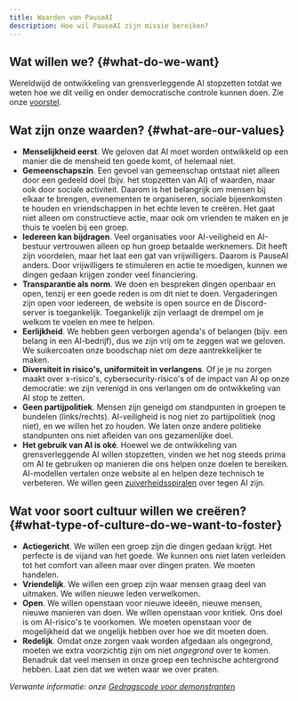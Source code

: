 ```yaml
---
title: Waarden van PauseAI
description: Hoe wil PauseAI zijn missie bereiken?
---
```


## Wat willen we? {#what-do-we-want}

Wereldwijd de ontwikkeling van grensverleggende AI stopzetten totdat we weten hoe we dit veilig en onder democratische controle kunnen doen. Zie onze [voorstel](/proposal).

## Wat zijn onze waarden? {#what-are-our-values}

- **Menselijkheid eerst**. We geloven dat AI moet worden ontwikkeld op een manier die de mensheid ten goede komt, of helemaal niet.
- **Gemeenschapszin**. Een gevoel van gemeenschap ontstaat niet alleen door een gedeeld doel (bijv. het stopzetten van AI) of waarden, maar ook door sociale activiteit. Daarom is het belangrijk om mensen bij elkaar te brengen, evenementen te organiseren, sociale bijeenkomsten te houden en vriendschappen in het echte leven te creëren. Het gaat niet alleen om constructieve actie, maar ook om vrienden te maken en je thuis te voelen bij een groep.
- **Iedereen kan bijdragen**. Veel organisaties voor AI-veiligheid en AI-bestuur vertrouwen alleen op hun groep betaalde werknemers. Dit heeft zijn voordelen, maar het laat een gat van vrijwilligers. Daarom is PauseAI anders. Door vrijwilligers te stimuleren en actie te moedigen, kunnen we dingen gedaan krijgen zonder veel financiering.
- **Transparantie als norm**. We doen en bespreken dingen openbaar en open, tenzij er een goede reden is om dit niet te doen. Vergaderingen zijn open voor iedereen, de website is open source en de Discord-server is toegankelijk. Toegankelijk zijn verlaagt de drempel om je welkom te voelen en mee te helpen.
- **Eerlijkheid**. We hebben geen verborgen agenda's of belangen (bijv. een belang in een AI-bedrijf), dus we zijn vrij om te zeggen wat we geloven. We suikercoaten onze boodschap niet om deze aantrekkelijker te maken.
- **Diversiteit in risico's, uniformiteit in verlangens**. Of je je nu zorgen maakt over x-risico's, cybersecurity-risico's of de impact van AI op onze democratie: we zijn verenigd in ons verlangen om de ontwikkeling van AI stop te zetten.
- **Geen partijpolitiek**. Mensen zijn geneigd om standpunten in groepen te bundelen (links/rechts). AI-veiligheid is nog niet zo partijpolitiek (nog niet), en we willen het zo houden. We laten onze andere politieke standpunten ons niet afleiden van ons gezamenlijke doel.
- **Het gebruik van AI is oké**. Hoewel we de ontwikkeling van grensverleggende AI willen stopzetten, vinden we het nog steeds prima om AI te gebruiken op manieren die ons helpen onze doelen te bereiken. AI-modellen vertalen onze website al en helpen deze technisch te verbeteren. We willen geen [zuiverheidsspiralen](https://nl.wiktionary.org/wiki/zuiverheidsspiraal) over tegen AI zijn.

## Wat voor soort cultuur willen we creëren? {#what-type-of-culture-do-we-want-to-foster}

- **Actiegericht**. We willen een groep zijn die dingen gedaan krijgt. Het perfecte is de vijand van het goede. We kunnen ons niet laten verleiden tot het comfort van alleen maar over dingen praten. We moeten handelen.
- **Vriendelijk**. We willen een groep zijn waar mensen graag deel van uitmaken. We willen nieuwe leden verwelkomen.
- **Open**. We willen openstaan voor nieuwe ideeën, nieuwe mensen, nieuwe manieren van doen. We willen openstaan voor kritiek. Ons doel is om AI-risico's te voorkomen. We moeten openstaan voor de mogelijkheid dat we ongelijk hebben over hoe we dit moeten doen.
- **Redelijk**. Omdat onze zorgen vaak worden afgedaan als ongegrond, moeten we extra voorzichtig zijn om niet *ongegrond* over te komen. Benadruk dat veel mensen in onze groep een technische achtergrond hebben. Laat zien dat we weten waar we over praten.

_Verwante informatie: onze [Gedragscode voor demonstranten](/protesters-code-of-conduct)_